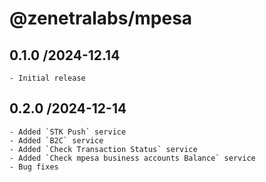 # @zenetralabs/mpesa

## 0.1.0 /2024-12.14

    - Initial release

## 0.2.0 /2024-12-14

    - Added `STK Push` service
    - Added `B2C` service
    - Added `Check Transaction Status` service
    - Added `Check mpesa business accounts Balance` service
    - Bug fixes
